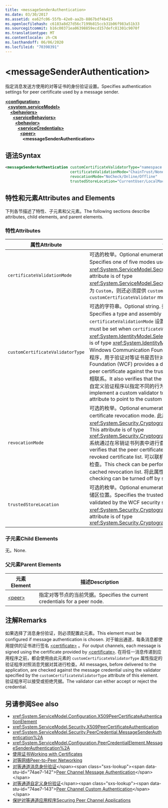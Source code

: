 ```yaml
---
title: <messageSenderAuthentication>
ms.date: 03/30/2017
ms.assetid: ea62fc06-55fb-42e0-aa2b-8867bdf4b415
ms.openlocfilehash: c6183a8d27d56c7199b815ccb31b06f983a51b33
ms.sourcegitcommit: b16c00371ea06398859ecd157defc81301c9070f
ms.translationtype: MT
ms.contentlocale: zh-CN
ms.lasthandoff: 06/06/2020
ms.locfileid: "70398391"
---
```

# \<messageSenderAuthentication>
<span data-ttu-id="74ae7-101">指定消息发送方使用的对等证书的身份验证设置。</span><span class="sxs-lookup"><span data-stu-id="74ae7-101">Specifies authentication settings for peer certificate used by a message sender.</span></span>  
  
[**\<configuration>**](../configuration-element.md)\
&nbsp;&nbsp;[**\<system.serviceModel>**](system-servicemodel.md)\
&nbsp;&nbsp;&nbsp;&nbsp;[**\<behaviors>**](behaviors.md)\
&nbsp;&nbsp;&nbsp;&nbsp;&nbsp;&nbsp;[**\<serviceBehaviors>**](servicebehaviors.md)\
&nbsp;&nbsp;&nbsp;&nbsp;&nbsp;&nbsp;&nbsp;&nbsp;[**\<behavior>**](behavior-of-servicebehaviors.md)\
&nbsp;&nbsp;&nbsp;&nbsp;&nbsp;&nbsp;&nbsp;&nbsp;&nbsp;&nbsp;[**\<serviceCredentials>**](servicecredentials.md)\
&nbsp;&nbsp;&nbsp;&nbsp;&nbsp;&nbsp;&nbsp;&nbsp;&nbsp;&nbsp;&nbsp;&nbsp;[**\<peer>**](peer-of-servicecredentials.md)\
&nbsp;&nbsp;&nbsp;&nbsp;&nbsp;&nbsp;&nbsp;&nbsp;&nbsp;&nbsp;&nbsp;&nbsp;&nbsp;&nbsp;**\<messageSenderAuthentication>**  
  
## <a name="syntax"></a><span data-ttu-id="74ae7-102">语法</span><span class="sxs-lookup"><span data-stu-id="74ae7-102">Syntax</span></span>  
  
```xml  
<messageSenderAuthentication customCertificateValidatorType="namespace.typeName, [,AssemblyName] [,Version=version number] [,Culture=culture] [,PublicKeyToken=token]"
                             certificateValidationMode="ChainTrust/None/PeerTrust/PeerOrChainTrust/Custom"
                             revocationMode="NoCheck/Online/Offline"
                             trustedStoreLocation="CurrentUser/LocalMachine" />
```  
  
## <a name="attributes-and-elements"></a><span data-ttu-id="74ae7-103">特性和元素</span><span class="sxs-lookup"><span data-stu-id="74ae7-103">Attributes and Elements</span></span>  
 <span data-ttu-id="74ae7-104">下列各节描述了特性、子元素和父元素。</span><span class="sxs-lookup"><span data-stu-id="74ae7-104">The following sections describe attributes, child elements, and parent elements.</span></span>  
  
### <a name="attributes"></a><span data-ttu-id="74ae7-105">特性</span><span class="sxs-lookup"><span data-stu-id="74ae7-105">Attributes</span></span>  
  
|<span data-ttu-id="74ae7-106">属性</span><span class="sxs-lookup"><span data-stu-id="74ae7-106">Attribute</span></span>|<span data-ttu-id="74ae7-107">说明</span><span class="sxs-lookup"><span data-stu-id="74ae7-107">Description</span></span>|  
|---------------|-----------------|  
|`certificateValidationMode`|<span data-ttu-id="74ae7-108">可选的枚举。</span><span class="sxs-lookup"><span data-stu-id="74ae7-108">Optional enumeration.</span></span> <span data-ttu-id="74ae7-109">指定用来验证凭据的五种模式之一。</span><span class="sxs-lookup"><span data-stu-id="74ae7-109">Specifies one of five modes used to validate credentials.</span></span> <span data-ttu-id="74ae7-110">此属性的类型为 <xref:System.ServiceModel.Security.X509CertificateValidationMode>。</span><span class="sxs-lookup"><span data-stu-id="74ae7-110">This attribute is of type <xref:System.ServiceModel.Security.X509CertificateValidationMode>.</span></span> <span data-ttu-id="74ae7-111">如果设置为 `Custom`，则还必须提供 `customCertificateValidator`。</span><span class="sxs-lookup"><span data-stu-id="74ae7-111">If set to `Custom`, then a `customCertificateValidator` must also be supplied.</span></span>|  
|`customCertificateValidatorType`|<span data-ttu-id="74ae7-112">可选的字符串。</span><span class="sxs-lookup"><span data-stu-id="74ae7-112">Optional string.</span></span> <span data-ttu-id="74ae7-113">指定用于验证自定义类型的类型和程序集。</span><span class="sxs-lookup"><span data-stu-id="74ae7-113">Specifies a type and assembly used to validate a custom type.</span></span> <span data-ttu-id="74ae7-114">当 `certificateValidationMode` 设置为 `Custom` 时，必须设置此属性。</span><span class="sxs-lookup"><span data-stu-id="74ae7-114">This attribute must be set when `certificateValidationMode` is set to `Custom`.</span></span> <span data-ttu-id="74ae7-115">此属性的类型为 <xref:System.IdentityModel.Selectors.X509CertificateValidator>。</span><span class="sxs-lookup"><span data-stu-id="74ae7-115">This attribute is of type <xref:System.IdentityModel.Selectors.X509CertificateValidator>.</span></span> <span data-ttu-id="74ae7-116">Windows Communication Foundation （WCF）提供了一个默认的对等证书验证程序，用于验证对等证书是否针对 "受信任人" 存储。</span><span class="sxs-lookup"><span data-stu-id="74ae7-116">Windows Communication Foundation (WCF) provides a default peer certificate validator that verifies the peer certificate against the trusted people store.</span></span> <span data-ttu-id="74ae7-117">它还验证证书是否与有效的根相联系。</span><span class="sxs-lookup"><span data-stu-id="74ae7-117">It also verifies that the certificate chains up to a valid root.</span></span> <span data-ttu-id="74ae7-118">您可以实现自定义验证程序以指定不同的行为，并使用该属性指向自定义验证程序。</span><span class="sxs-lookup"><span data-stu-id="74ae7-118">You can implement a custom validator to specify a different behavior and use this attribute to point to the custom validator.</span></span>|  
|`revocationMode`|<span data-ttu-id="74ae7-119">可选的枚举。</span><span class="sxs-lookup"><span data-stu-id="74ae7-119">Optional enumeration.</span></span> <span data-ttu-id="74ae7-120">指定证书吊销模式。</span><span class="sxs-lookup"><span data-stu-id="74ae7-120">Specifies the certificate revocation mode.</span></span> <span data-ttu-id="74ae7-121">此属性的类型为 <xref:System.Security.Cryptography.X509Certificates.X509RevocationMode>。</span><span class="sxs-lookup"><span data-stu-id="74ae7-121">This attribute is of type <xref:System.Security.Cryptography.X509Certificates.X509RevocationMode>.</span></span> <span data-ttu-id="74ae7-122">系统通过在吊销证书列表中进行查找来验证对等证书尚未吊销。</span><span class="sxs-lookup"><span data-stu-id="74ae7-122">The system verifies that the peer certificate has not been revoked by looking it up in the revoked certificate list.</span></span> <span data-ttu-id="74ae7-123">可以联机执行该检查，也可以根据缓存的吊销列表执行该检查。</span><span class="sxs-lookup"><span data-stu-id="74ae7-123">This check can be performed either by checking online or against a cached revocation list.</span></span> <span data-ttu-id="74ae7-124">将此属性设置为 NoCheck 可禁用吊销检查。</span><span class="sxs-lookup"><span data-stu-id="74ae7-124">Revocation checking can be turned off by setting this attribute to NoCheck.</span></span>|  
|`trustedStoreLocation`|<span data-ttu-id="74ae7-125">可选的枚举。</span><span class="sxs-lookup"><span data-stu-id="74ae7-125">Optional enumeration.</span></span> <span data-ttu-id="74ae7-126">指定 WCF 安全系统验证对等证书的受信任存储区位置。</span><span class="sxs-lookup"><span data-stu-id="74ae7-126">Specifies the trusted store location where the peer certificate is validated by the WCF security system.</span></span> <span data-ttu-id="74ae7-127">此属性的类型为 <xref:System.Security.Cryptography.X509Certificates.StoreLocation>。</span><span class="sxs-lookup"><span data-stu-id="74ae7-127">This attribute is of type <xref:System.Security.Cryptography.X509Certificates.StoreLocation>.</span></span>|  
  
### <a name="child-elements"></a><span data-ttu-id="74ae7-128">子元素</span><span class="sxs-lookup"><span data-stu-id="74ae7-128">Child Elements</span></span>  
 <span data-ttu-id="74ae7-129">无。</span><span class="sxs-lookup"><span data-stu-id="74ae7-129">None.</span></span>  
  
### <a name="parent-elements"></a><span data-ttu-id="74ae7-130">父元素</span><span class="sxs-lookup"><span data-stu-id="74ae7-130">Parent Elements</span></span>  
  
|<span data-ttu-id="74ae7-131">元素</span><span class="sxs-lookup"><span data-stu-id="74ae7-131">Element</span></span>|<span data-ttu-id="74ae7-132">描述</span><span class="sxs-lookup"><span data-stu-id="74ae7-132">Description</span></span>|  
|-------------|-----------------|  
|[\<peer>](peer-of-servicecredentials.md)|<span data-ttu-id="74ae7-133">指定对等节点的当前凭据。</span><span class="sxs-lookup"><span data-stu-id="74ae7-133">Specifies the current credentials for a peer node.</span></span>|  
  
## <a name="remarks"></a><span data-ttu-id="74ae7-134">注解</span><span class="sxs-lookup"><span data-stu-id="74ae7-134">Remarks</span></span>  
 <span data-ttu-id="74ae7-135">如果选择了消息身份验证，则必须配置此元素。</span><span class="sxs-lookup"><span data-stu-id="74ae7-135">This element must be configured if message authentication is chosen.</span></span> <span data-ttu-id="74ae7-136">对于输出通道，每条消息都使用提供的证书进行签名 [\<certificate>](certificate-element.md) 。</span><span class="sxs-lookup"><span data-stu-id="74ae7-136">For output channels, each message is signed using the certificate provided by [\<certificate>](certificate-element.md).</span></span> <span data-ttu-id="74ae7-137">在将任一消息传递到应用程序之前，都会使用由此元素的 `customCertificateValidatorType` 属性指定的验证程序对照消息凭据对其进行检查。</span><span class="sxs-lookup"><span data-stu-id="74ae7-137">All messages, before delivered to the application, are checked against the message credential using the validator specified by the `customCertificateValidatorType` attribute of this element.</span></span> <span data-ttu-id="74ae7-138">验证程序可以接受或拒绝凭据。</span><span class="sxs-lookup"><span data-stu-id="74ae7-138">The validator can either accept or reject the credential.</span></span>  
  
## <a name="see-also"></a><span data-ttu-id="74ae7-139">另请参阅</span><span class="sxs-lookup"><span data-stu-id="74ae7-139">See also</span></span>

- <xref:System.ServiceModel.Configuration.X509PeerCertificateAuthenticationElement>
- <xref:System.ServiceModel.Security.X509PeerCertificateAuthentication>
- <xref:System.ServiceModel.Security.PeerCredential.MessageSenderAuthentication%2A>
- <xref:System.ServiceModel.Configuration.PeerCredentialElement.MessageSenderAuthentication%2A>
- [<span data-ttu-id="74ae7-140">使用证书</span><span class="sxs-lookup"><span data-stu-id="74ae7-140">Working with Certificates</span></span>](../../../wcf/feature-details/working-with-certificates.md)
- [<span data-ttu-id="74ae7-141">对等网络</span><span class="sxs-lookup"><span data-stu-id="74ae7-141">Peer-to-Peer Networking</span></span>](../../../wcf/feature-details/peer-to-peer-networking.md)
- <span data-ttu-id="74ae7-142">[对等通道消息身份验证](https://docs.microsoft.com/previous-versions/dotnet/netframework-3.5/aa967730(v=vs.90))</span><span class="sxs-lookup"><span data-stu-id="74ae7-142">[Peer Channel Message Authentication](https://docs.microsoft.com/previous-versions/dotnet/netframework-3.5/aa967730(v=vs.90))</span></span>
- <span data-ttu-id="74ae7-143">[对等通道自定义身份验证](https://docs.microsoft.com/previous-versions/dotnet/netframework-3.5/ms751447(v=vs.90))</span><span class="sxs-lookup"><span data-stu-id="74ae7-143">[Peer Channel Custom Authentication](https://docs.microsoft.com/previous-versions/dotnet/netframework-3.5/ms751447(v=vs.90))</span></span>
- [<span data-ttu-id="74ae7-144">保护对等通道应用程序</span><span class="sxs-lookup"><span data-stu-id="74ae7-144">Securing Peer Channel Applications</span></span>](../../../wcf/feature-details/securing-peer-channel-applications.md)
